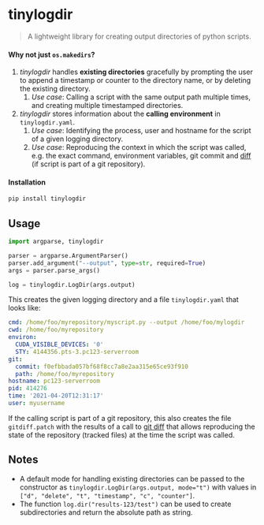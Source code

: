# tinylogdir

> A lightweight library for creating output directories of python scripts.

#### Why not just `os.makedirs`?

1. *tinylogdir* handles **existing directories** gracefully by prompting the user to append a timestamp or counter to the directory name, or by deleting the existing directory.
    1. *Use case*: Calling a script with the same output path multiple times, and creating multiple timestamped directories.
3. *tinylogdir* stores information about the **calling environment** in `tinylogdir.yaml`.
    1. *Use case*: Identifying the process, user and hostname for the script of a given logging directory.
    2. *Use case*: Reproducing the context in which the script was called, e.g. the exact command, environment variables, git commit and [diff](https://git-scm.com/docs/git-diff) (if script is part of a git repository).

#### Installation

```bash
pip install tinylogdir
```

## Usage

```python
import argparse, tinylogdir

parser = argparse.ArgumentParser()
parser.add_argument("--output", type=str, required=True)
args = parser.parse_args()

log = tinylogdir.LogDir(args.output)
```

This creates the given logging directory and a file `tinylogdir.yaml` that looks like:

```yaml
cmd: /home/foo/myrepository/myscript.py --output /home/foo/mylogdir
cwd: /home/foo/myrepository
environ:
  CUDA_VISIBLE_DEVICES: '0'
  STY: 4144356.pts-3.pc123-serverroom
git:
  commit: f0efbbada057bf68f8cc7a8e2aa315e65ce93f910
  path: /home/foo/myrepository
hostname: pc123-serverroom
pid: 414276
time: '2021-04-20T12:31:17'
user: myusername
```

If the calling script is part of a git repository, this also creates the file `gitdiff.patch` with the results of a call to [git diff](https://git-scm.com/docs/git-diff) that allows reproducing the state of the repository (tracked files) at the time the script was called.

## Notes

- A default mode for handling existing directories can be passed to the constructor as `tinylogdir.LogDir(args.output, mode="t")` with values in `["d", "delete", "t", "timestamp", "c", "counter"]`.
- The function `log.dir("results-123/test")` can be used to create subdirectories and return the absolute path as string.